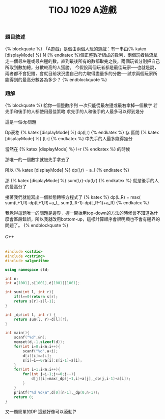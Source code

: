 ﻿---
title: TIOJ 1029 A遊戲
tag: ["coding","tioj","dp"]
categories: TIOJ
---

### 題目敘述

{% blockquote %}
「A遊戲」是個由兩個人玩的遊戲：有一串由{% katex [displayMode] %} N {% endkatex %}個正整數所組成的數列，兩個玩者輪流拿走一個最左邊或最右邊的數，直到最後所有的數都取完之後，兩個玩者分別把自己所取到數加總，分數較高的人獲勝。
今假設兩個玩者都是最佳玩家──也就是說，兩者都不會犯錯，會就目前狀況盡自己的力取得盡量多的分數──試求兩個玩家所能得到的最高分數各為多少？
{% endblockquote %}

<!-- more -->

### 題解

{% blockquote %}
給你一個整數序列
一次只能從最左邊或最右拿掉一個數字
若先手和後手的人都使用最佳策略
求先手的人和後手的人最多可以得到幾分

這是一個dp問題

Dp表格 {% katex [displayMode] %} dp(l,r) {% endkatex %} 存 區間 {% katex [displayMode] %} [l,r] {% endkatex %} 中先手的人最多能得幾分

當然在 {% katex [displayMode] %} l=r {% endkatex %} 的時候

那唯一的一個數字就被先手拿去了

所以 {% katex [displayMode] %} dp(l,r) = a_l {% endkatex %}

那 {% katex [displayMode] %} sum(l,r)-dp(l,r) {% endkatex %} 就是後手的人的最高分了

接著我們就能寫出一個狀態轉移方程式了
{% katex %} 
dp(L,R) = max( sum(L+1,R)-dp(L+1,R)+a_L, sum(L,R-1)-dp(L,R-1)+a_R)
{% endkatex %}

我覺得這題唯一的問題是邊界，握一開始用top-down的方法的時候會不知道為什麼會區段錯誤，所以我就改用bottom-up，這樣計算順序會很明顯也不會有邊界的問題了。
{% endblockquote %}

###### C++

``` C++
#include <cstdio>
#include <cstring>
#include <algorithm>

using namespace std;

int n;
int a[1001],s[1001],d[1001][1001];

int sum(int l, int r){
    if(l==0)return s[r];
    return s[r]-s[l-1];
}

int _dp(int l, int r) {
    return sum(l, r)-d[l][r];
}

int main(){
    scanf("%d",&n);
    memset(d,-1,sizeof(d));
    for(int i=0;i<n;i++){
        scanf("%d",a+i);
        d[i][i]=a[i];
        s[i]=i==0?a[i]:s[i-1]+a[i];
    }
    for(int i=1;i<n;i++){
        for(int j=i-1;j>=0;j--){
            d[j][i]=max(_dp(j+1,i)+a[j],_dp(j,i-1)+a[i]);
        }
    }
    printf("%d %d\n",d[0][n-1],_dp(0,n-1));
    return 0; 
}
```

又一題簡單的DP
這題好像可以滾動(?